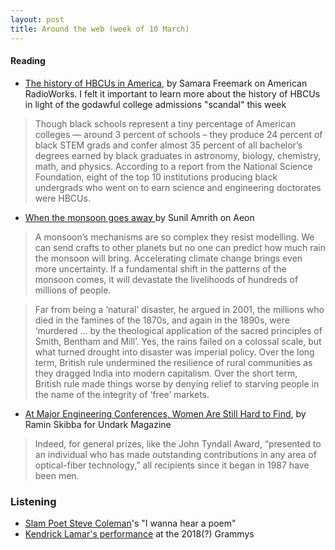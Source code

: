 ```yaml
---
layout: post
title: Around the web (week of 10 March)
---
```


#### Reading

- [The history of HBCUs in America](http://www.americanradioworks.org/segments/hbcu-history/), by Samara Freemark on American RadioWorks. I felt it important to learn more about the history of HBCUs in light of the godawful college admissions "scandal" this week

> Though black schools represent a tiny percentage of American colleges — around 3 percent of schools – they produce 24 percent of black STEM grads and confer almost 35 percent of all bachelor’s degrees earned by black graduates in astronomy, biology, chemistry, math, and physics. According to a report from the National Science Foundation, eight of the top 10 institutions producing black undergrads who went on to earn science and engineering doctorates were HBCUs.

<!--more-->

- [When the monsoon goes away ](https://aeon.co/essays/the-life-and-possible-death-of-the-great-asian-monsoon) by Sunil Amrith on Aeon

> A monsoon’s mechanisms are so complex they resist modelling. We can send crafts to other planets but no one can predict how much rain the monsoon will bring. Accelerating climate change brings even more uncertainty. If a fundamental shift in the patterns of the monsoon comes, it will devastate the livelihoods of hundreds of millions of people.

> Far from being a ‘natural’ disaster, he argued in 2001, the millions who died in the famines of the 1870s, and again in the 1890s, were ‘murdered … by the theological application of the sacred principles of Smith, Bentham and Mill’. Yes, the rains failed on a colossal scale, but what turned drought into disaster was imperial policy. Over the long term, British rule undermined the resilience of rural communities as they dragged India into modern capitalism. Over the short term, British rule made things worse by denying relief to starving people in the name of the integrity of ‘free’ markets.

- [At Major Engineering Conferences, Women Are Still Hard to Find](https://undark.org/article/optical-fiber-communications-conference-women/), by Ramin Skibba for Undark Magazine

> Indeed, for general prizes, like the John Tyndall Award, “presented to an individual who has made outstanding contributions in any area of optical-fiber technology,” all recipients since it began in 1987 have been men.


### Listening

- [Slam Poet Steve Coleman](https://www.youtube.com/watch?v=eOum8NE5-Ns)'s "I wanna hear a poem"  
- [Kendrick Lamar's performance](https://www.youtube.com/watch?v=QeFwtA3p4Mw) at the 2018(?) Grammys
